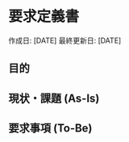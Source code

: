 # 要求定義書

<!-- 作成日、最終更新日のフォーマットは`XXXX年XX月XX日` -->
作成日: [DATE] 最終更新日: [DATE]

## 目的

<!-- 目的を記載されていない場合はユーザーにフィードバックする -->

## 現状・課題 (As-Is)

<!-- 現状・課題を記載する -->

## 要求事項 (To-Be)

<!-- 
    要求事項をテーブルで記載する

    === 優先度(P0 ~ P4) ===

    P0 => 必須
    P1 => 
    P2 => 
    P4 =>
    P4 => 対象外

    フォーマット

    |       ID       |     要求事項     |    現状・課題   |
    | -------------- | -------------- | -------------- |
    | R0001          | Content Cell   | Content Cell   |
    | R0002          | Content Cell   | Content Cell   |
-->
